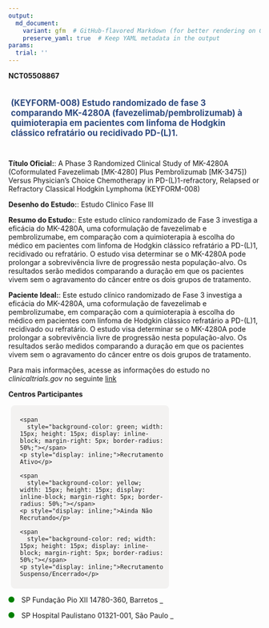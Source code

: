 ```yaml
---
output: 
  md_document:
    variant: gfm  # GitHub-flavored Markdown (for better rendering on GitHub)
    preserve_yaml: true  # Keep YAML metadata in the output
params:
  trial: ''
---
```


**NCT05508867**

<div style="padding: 5px; font-size: 1.20em; font-weight: bold; color: #2E4A7F; text-align: left; margin-bottom: 20px">

(KEYFORM-008) Estudo randomizado de fase 3 comparando MK-4280A
(favezelimab/pembrolizumab) à quimioterapia em pacientes com linfoma de
Hodgkin clássico refratário ou recidivado PD-(L)1.

</div>

**Título Oficial:**: A Phase 3 Randomized Clinical Study of MK-4280A
(Coformulated Favezelimab \[MK-4280\] Plus Pembrolizumab \[MK-3475\])
Versus Physician’s Choice Chemotherapy in PD-(L)1-refractory, Relapsed
or Refractory Classical Hodgkin Lymphoma (KEYFORM-008)

**Desenho do Estudo:**: Estudo Clinico Fase III

**Resumo do Estudo:**: Este estudo clínico randomizado de Fase 3
investiga a eficácia do MK-4280A, uma coformulação de favezelimab e
pembrolizumabe, em comparação com a quimioterapia à escolha do médico em
pacientes com linfoma de Hodgkin clássico refratário a PD-(L)1,
recidivado ou refratário. O estudo visa determinar se o MK-4280A pode
prolongar a sobrevivência livre de progressão nesta população-alvo. Os
resultados serão medidos comparando a duração em que os pacientes vivem
sem o agravamento do câncer entre os dois grupos de tratamento.

**Paciente Ideal:**: Este estudo clínico randomizado de Fase 3 investiga
a eficácia do MK-4280A, uma coformulação de favezelimab e
pembrolizumabe, em comparação com a quimioterapia à escolha do médico em
pacientes com linfoma de Hodgkin clássico refratário a PD-(L)1,
recidivado ou refratário. O estudo visa determinar se o MK-4280A pode
prolongar a sobrevivência livre de progressão nesta população-alvo. Os
resultados serão medidos comparando a duração em que os pacientes vivem
sem o agravamento do câncer entre os dois grupos de tratamento.

Para mais informações, acesse as informações do estudo no
*clinicaltrials.gov* no seguinte
[link](https://clinicaltrials.gov/ct2/show/NCT05508867)

**Centros Participantes**

<div style="margin-bottom: 8px; margin-left: 5px; padding: 8px; max-width: 300px; background-color: #f3f2f1; border-radius: 8px;">

<div style="margin-left: 10px;">

    <span 
      style="background-color: green; width: 15px; height: 15px; display: inline-block; margin-right: 5px; border-radius: 50%;"></span>
    <p style="display: inline;">Recrutamento Ativo</p>

</div>

<div style="margin-left: 10px;">

    <span 
      style="background-color: yellow; width: 15px; height: 15px; display: inline-block; margin-right: 5px; border-radius: 50%;"></span>
    <p style="display: inline;">Ainda Não Recrutando</p>

</div>

<div style="margin-left: 10px;">

    <span 
      style="background-color: red; width: 15px; height: 15px; display: inline-block; margin-right: 5px; border-radius: 50%;"></span>
    <p style="display: inline;">Recrutamento Suspenso/Encerrado</p>

</div>

</div>

<span style="display: inline-block; width: 12px; height: 12px; border-radius: 50%; margin-right: 10px; padding-bottom: 0px; background-color: green;"></span>
SP Fundação Pio XII 14780-360, Barretos
<span style="color: #2E4A7F; text-decoration: none; font-weight: 500; font-size: 0.8">[REPORTAR
ERRO](https://flazar.shinyapps.io/formsapp?study_nct_id=NCT05508867&location_id=FUNDACAOPIOXIIHOSPITALDECANCERDEBARRETOSSITE0202BARRETOSSAOPAULO14784400BRAZIL&location_full_name=Funda%C3%A7%C3%A3o%20Pio%20XII%2C%2014780-360%2C%20Barretos&form_type=Reportar%20Erro)</span>

<span style="display: inline-block; width: 12px; height: 12px; border-radius: 50%; margin-right: 10px; padding-bottom: 0px; background-color: green;"></span>
SP Hospital Paulistano 01321-001, São Paulo
<span style="color: #2E4A7F; text-decoration: none; font-weight: 500; font-size: 0.8">[REPORTAR
ERRO](https://flazar.shinyapps.io/formsapp?study_nct_id=NCT05508867&location_id=HOSPITALPAULISTANOAMERICASONCOLOGIASITE0207SAOPAULO01321001BRAZIL&location_full_name=Hospital%20Paulistano%2C%2001321-001%2C%20S%C3%A3o%20Paulo&form_type=Reportar%20Erro)</span>
